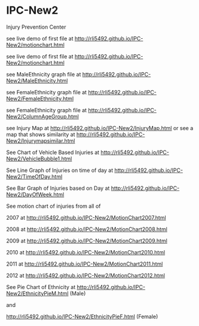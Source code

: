 IPC-New2
===

Injury Prevention Center

see live demo of first file at http://rli5492.github.io/IPC-New2/motionchart.html

see live demo of first file at http://rli5492.github.io/IPC-New2/motionchart.html

see MaleEthnicity graph file at http://rli5492.github.io/IPC-New2/MaleEthnicity.html

see FemaleEthnicity graph file at http://rli5492.github.io/IPC-New2/FemaleEthnicity.html

see FemaleEthnicity graph file at http://rli5492.github.io/IPC-New2/ColumnAgeGroup.html

see Injury Map at http://rli5492.github.io/IPC-New2/InjuryMap.html or see a map that shows similarity at http://rli5492.github.io/IPC-New2/Injurymapsimilar.html

See Chart of Vehicle Based Injuries at http://rli5492.github.io/IPC-New2/VehicleBubble1.html

See Line Graph of Injuries on time of day at http://rli5492.github.io/IPC-New2/TimeOfDay.html

See Bar Graph of Injuries based on Day at http://rli5492.github.io/IPC-New2/DayOfWeek.html

See motion chart of injuries from all of 

2007 at http://rli5492.github.io/IPC-New2/MotionChart2007.html

2008 at http://rli5492.github.io/IPC-New2/MotionChart2008.html

2009 at http://rli5492.github.io/IPC-New2/MotionChart2009.html

2010 at http://rli5492.github.io/IPC-New2/MotionChart2010.html

2011 at http://rli5492.github.io/IPC-New2/MotionChart2011.html

2012 at http://rli5492.github.io/IPC-New2/MotionChart2012.html

See Pie Chart of Ethnicity at http://rli5492.github.io/IPC-New2/EthnicityPieM.html (Male) 

and 

http://rli5492.github.io/IPC-New2/EthnicityPieF.html (Female)
